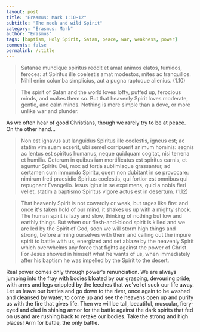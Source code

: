 ```yaml
---
layout: post
title: "Erasmus: Mark 1:10-12"
subtitle: "The meek and wild Spirit"
category: "Erasmus: Mark"
author: "Erasmus"
tags: [baptism, Holy Spirit, Satan, peace, war, weakness, power]
comments: false
permalink: /:title
---
```


> Satanae mundique spiritus reddit et amat animos elatos, tumidos, feroces: at Spiritus ille coelestis amat modestos, mites ac tranquillos. Nihil enim columba simplicius, aut a pugna raptuque alienius. (1.10)

> The spirit of Satan and the world loves lofty, puffed up, ferocious minds, and makes them so. But that heavenly Spirit loves moderate, gentle, and calm minds. Nothing is more simple than a dove, or more unlike war and plunder.

As we often hear of good Christians, though we rarely try to be at peace. On the other hand...

> Non est ignavus aut languidus Spiritus ille coelestis, igneus est; ac statim vim suam exserit, ubi semel corripuerit animum hominis: segnis ac lentus est spiritus humanus, neque quidquam cogitat, nisi terrena et humilia. Ceterum in quibus iam mortificatus est spiritus carnis, et aguntur Spiritu Dei, mox ad fortia sublimiaque grassantur, ad certamen cum immundo Spiritu, quem non dubitant in se provocare: nimirum freti praesidio Spiritus coelestis, qui fortior est omnibus qui repugnant Evangelio. Iesus igitur in se exprimens, quid a nobis fieri vellet, statim a baptismo Spiritus vigore actus est in desertum. (1.12)

> That heavenly Spirit is not cowardly or weak, but rages like fire: and once it's taken hold of our mind, it shakes us up with a mighty shock. The human spirit is lazy and slow, thinking of nothing but low and earthly things. But when our flesh-and-blood spirit is killed and we are led by the Spirit of God, soon we will storm high things and strong, before arming ourselves with them and calling out the impure spirit to battle with us, energized and set ablaze by the heavenly Spirit which overwhelms any force that fights against the power of Christ. For Jesus showed in himself what he wants of us, when immediately after his baptism he was impelled by the Spirit to the desert.

Real power comes only through power's renunciation. We are always jumping into the fray with bodies bloated by our grasping, devouring pride; with arms and legs crippled by the leeches that we've let suck our life away. Let us leave our battles and go down to the river, once again to be washed and cleansed by water, to come up and see the heavens open up and purify us with the fire that gives life. Then we will be tall, beautiful, muscular, fiery-eyed and clad in shining armor for the battle against the dark spirits that fed on us and are rushing back to retake our bodies. Take the strong and high places! Arm for battle, the only battle.